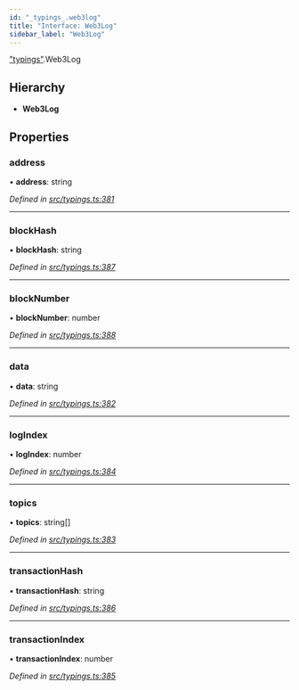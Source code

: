 ```yaml
---
id: "_typings_.web3log"
title: "Interface: Web3Log"
sidebar_label: "Web3Log"
---
```


["typings"](../modules/_typings_.md).Web3Log

## Hierarchy

* **Web3Log**

## Properties

### address

•  **address**: string

*Defined in [src/typings.ts:381](https://github.com/trustlines-protocol/clientlib/blob/f60ef2b/src/typings.ts#L381)*

___

### blockHash

•  **blockHash**: string

*Defined in [src/typings.ts:387](https://github.com/trustlines-protocol/clientlib/blob/f60ef2b/src/typings.ts#L387)*

___

### blockNumber

•  **blockNumber**: number

*Defined in [src/typings.ts:388](https://github.com/trustlines-protocol/clientlib/blob/f60ef2b/src/typings.ts#L388)*

___

### data

•  **data**: string

*Defined in [src/typings.ts:382](https://github.com/trustlines-protocol/clientlib/blob/f60ef2b/src/typings.ts#L382)*

___

### logIndex

•  **logIndex**: number

*Defined in [src/typings.ts:384](https://github.com/trustlines-protocol/clientlib/blob/f60ef2b/src/typings.ts#L384)*

___

### topics

•  **topics**: string[]

*Defined in [src/typings.ts:383](https://github.com/trustlines-protocol/clientlib/blob/f60ef2b/src/typings.ts#L383)*

___

### transactionHash

•  **transactionHash**: string

*Defined in [src/typings.ts:386](https://github.com/trustlines-protocol/clientlib/blob/f60ef2b/src/typings.ts#L386)*

___

### transactionIndex

•  **transactionIndex**: number

*Defined in [src/typings.ts:385](https://github.com/trustlines-protocol/clientlib/blob/f60ef2b/src/typings.ts#L385)*
